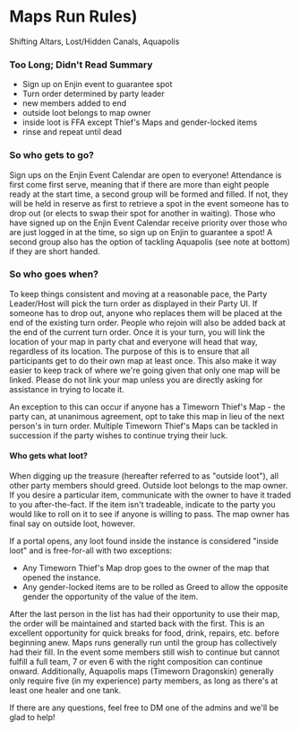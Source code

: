 <div id="title">
  <h1>Maps Run Rules)</h1>
  <p>Shifting Altars, Lost/Hidden Canals, Aquapolis</p>
</div>

### Too Long; Didn't Read Summary
* Sign up on Enjin event to guarantee spot
* Turn order determined by party leader
* new members added to end
* outside loot belongs to map owner
* inside loot is FFA except Thief's Maps and gender-locked items
* rinse and repeat until dead

### So who gets to go?
Sign ups on the Enjin Event Calendar are open to everyone! Attendance is first come first serve, meaning that if there are more than eight people ready at the start time, a second group will be formed and filled. If not, they will be held in reserve as first to retrieve a spot in the event someone has to drop out (or elects to swap their spot for another in waiting). Those who have signed up on the Enjin Event Calendar receive priority over those who are just logged in at the time, so sign up on Enjin to guarantee a spot! A second group also has the option of tackling Aquapolis (see note at bottom) if they are short handed.

### So who goes when?
To keep things consistent and moving at a reasonable pace, the Party Leader/Host will pick the turn order as displayed in their Party UI. If someone has to drop out, anyone who replaces them will be placed at the end of the existing turn order. People who rejoin will also be added back at the end of the current turn order. Once it is your turn, you will link the location of your map in party chat and everyone will head that way, regardless of its location. The purpose of this is to ensure that all participants get to do their own map at least once. This also make it way easier to keep track of where we're going given that only one map will be linked. Please do not link your map unless you are directly asking for assistance in trying to locate it.

An exception to this can occur if anyone has a Timeworn Thief's Map - the party can, at unanimous agreement, opt to take this map in lieu of the next person's in turn order. Multiple Timeworn Thief's Maps can be tackled in succession if the party wishes to continue trying their luck.

#### Who gets what loot?
When digging up the treasure (hereafter referred to as "outside loot"), all other party members should greed. Outside loot belongs to the map owner. If you desire a particular item, communicate with the owner to have it traded to you after-the-fact. If the item isn't tradeable, indicate to the party you would like to roll on it to see if anyone is willing to pass. The map owner has final say on outside loot, however.

If a portal opens, any loot found inside the instance is considered "inside loot" and is free-for-all with two exceptions:

* Any Timeworn Thief's Map drop goes to the owner of the map that opened the instance.
* Any gender-locked items are to be rolled as Greed to allow the opposite gender the opportunity of the value of the item.

After the last person in the list has had their opportunity to use their map, the order will be maintained and started back with the first. This is an excellent opportunity for quick breaks for food, drink, repairs, etc. before beginning anew. Maps runs generally run until the group has collectively had their fill. In the event some members still wish to continue but cannot fulfill a full team, 7 or even 6 with the right composition can continue onward. Additionally, Aquapolis maps (Timeworn Dragonskin) generally only require five (in my experience) party members, as long as there's at least one healer and one tank.

If there are any questions, feel free to DM one of the admins and we'll be glad to help!
